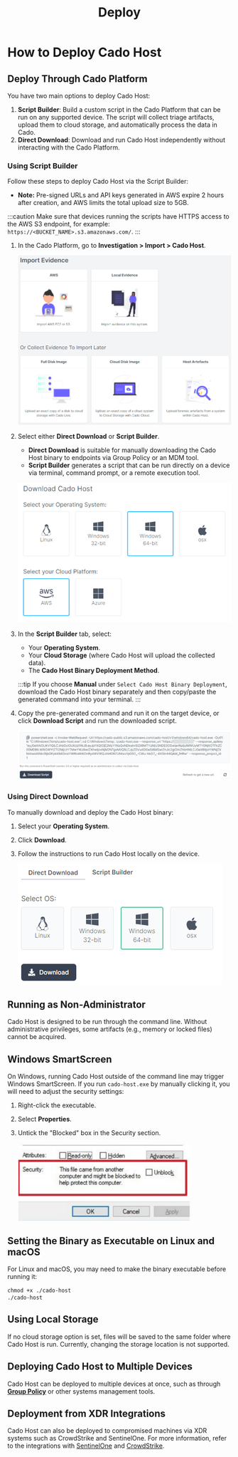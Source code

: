 ﻿---
title: Deploy
hide_title: true
sidebar_position: 2
---


# How to Deploy Cado Host

## Deploy Through Cado Platform

You have two main options to deploy Cado Host:

1. **Script Builder**: Build a custom script in the Cado Platform that can be run on any supported device. The script will collect triage artifacts, upload them to cloud storage, and automatically process the data in Cado.
2. **Direct Download**: Download and run Cado Host independently without interacting with the Cado Platform.

### Using Script Builder

Follow these steps to deploy Cado Host via the Script Builder:

- **Note:** Pre-signed URLs and API keys generated in AWS expire 2 hours after creation, and AWS limits the total upload size to 5GB.

:::caution
Make sure that devices running the scripts have HTTPS access to the AWS S3 endpoint, for example: `https://<BUCKET_NAME>.s3.amazonaws.com/`.
:::

1. In the Cado Platform, go to **Investigation > Import > Cado Host**.

   ![Import Evidence](/img/import.png)

2. Select either **Direct Download** or **Script Builder**.  
   - **Direct Download** is suitable for manually downloading the Cado Host binary to endpoints via Group Policy or an MDM tool.
   - **Script Builder** generates a script that can be run directly on a device via terminal, command prompt, or a remote execution tool.

   ![Select OS, storage, etc](/img/import-step2.png)

3. In the **Script Builder** tab, select:
   - Your **Operating System**.
   - Your **Cloud Storage** (where Cado Host will upload the collected data).
   - The **Cado Host Binary Deployment Method**.

   :::tip
   If you choose **Manual** under `Select Cado Host Binary Deployment`, download the Cado Host binary separately and then copy/paste the generated command into your terminal.
   :::

4. Copy the pre-generated command and run it on the target device, or click **Download Script** and run the downloaded script.

   ![Download Script](/img/cado-host-script.png)

### Using Direct Download

To manually download and deploy the Cado Host binary:

1. Select your **Operating System**.
2. Click **Download**.
3. Follow the instructions to run Cado Host locally on the device.

   ![Direct Download](/img/cado-direct-download.png)

## Running as Non-Administrator

Cado Host is designed to be run through the command line. Without administrative privileges, some artifacts (e.g., memory or locked files) cannot be acquired.

## Windows SmartScreen

On Windows, running Cado Host outside of the command line may trigger Windows SmartScreen. If you run `cado-host.exe` by manually clicking it, you will need to adjust the security settings:

1. Right-click the executable.
2. Select **Properties**.
3. Untick the "Blocked" box in the Security section.

   ![Properties](/img/import-security.png)

## Setting the Binary as Executable on Linux and macOS

For Linux and macOS, you may need to make the binary executable before running it:

```console
chmod +x ./cado-host
./cado-host
```

## Using Local Storage

If no cloud storage option is set, files will be saved to the same folder where Cado Host is run. Currently, changing the storage location is not supported.

## Deploying Cado Host to Multiple Devices

Cado Host can be deployed to multiple devices at once, such as through **[Group Policy](https://support.microsoft.com/en-gb/help/816102/how-to-use-group-policy-to-remotely-install-software-in-windows-server)** or other systems management tools.

## Deployment from XDR Integrations

Cado Host can also be deployed to compromised machines via XDR systems such as CrowdStrike and SentinelOne. For more information, refer to the integrations with [SentinelOne](/cado/integrations/xdr/sentinelone) and [CrowdStrike](/cado/integrations/xdr/crowdstrike).